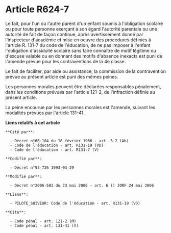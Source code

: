 # Article R624-7

Le fait, pour l'un ou l'autre parent d'un enfant soumis à l'obligation scolaire ou pour toute personne exerçant à son égard
l'autorité parentale ou une autorité de fait de façon continue, après avertissement donné par l'inspecteur d'académie et mise
en oeuvre des procédures définies à l'article R. 131-7 du code de l'éducation, de ne pas imposer à l'enfant l'obligation
d'assiduité scolaire sans faire connaître de motif légitime ou d'excuse valable ou en donnant des motifs d'absence inexacts
est puni de l'amende prévue pour les contraventions de la 4e classe.

Le fait de faciliter, par aide ou assistance, la commission de la contravention prévue au présent article est puni des mêmes
peines.

Les personnes morales peuvent être déclarées responsables pénalement, dans les conditions prévues par l'article 121-2, de
l'infraction définie au présent article.

La peine encourue par les personnes morales est l'amende, suivant les modalités prévues par l'article 131-41.

**Liens relatifs à cet article**

	**Cité par**:

	  - Décret n°66-104 du 18 février 1966 - art. 5-2 (Ab)
	  - Code de l'éducation - art. R131-19 (VD)
	  - Code de l'éducation - art. R131-7 (V)

	**Codifié par**:

	  - Décret n°93-726 1993-03-29

	**Modifié par**:

	  - Décret n°2006-583 du 23 mai 2006 - art. 6 () JORF 24 mai 2006

	**Liens**:

	  - PILOTE_SUIVEUR: Code de l'éducation - art. R131-19 (VD)

	**Cite**:

	  - Code pénal - art. 121-2 (M)
	  - Code pénal - art. 131-41 (V)
